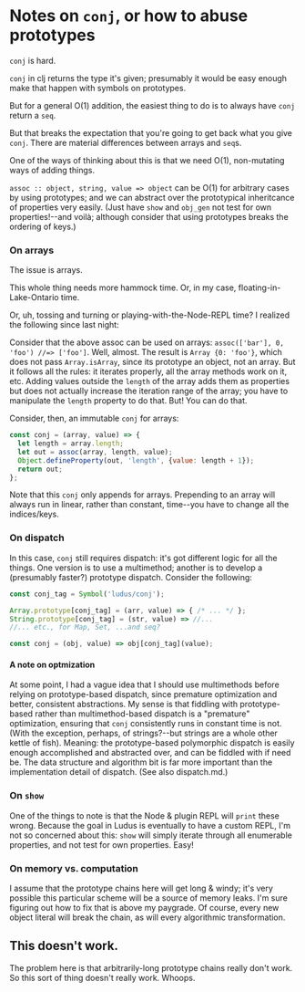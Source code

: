 # Notes on `conj`, or how to abuse prototypes

`conj` is hard.

`conj` in clj returns the type it's given; presumably it would be easy enough make that happen with symbols on prototypes.

But for a general O(1) addition, the easiest thing to do is to always have `conj` return a `seq`.

But that breaks the expectation that you're going to get back what you give `conj`. There are material differences between arrays and `seq`s.

One of the ways of thinking about this is that we need O(1), non-mutating ways of adding things.

`assoc :: object, string, value => object` can be O(1) for arbitrary cases by using prototypes; and we can abstract over the prototypical inheritcance of properties very easily. (Just have `show` and `obj_gen` not test for own properties!--and voilà; although consider that using prototypes breaks the ordering of keys.)

### On arrays
The issue is arrays.

This whole thing needs more hammock time. Or, in my case, floating-in-Lake-Ontario time.

Or, uh, tossing and turning or playing-with-the-Node-REPL time? I realized the following since last night:

Consider that the above assoc can be used on arrays: `assoc(['bar'], 0, 'foo') //=> ['foo']`. Well, almost. The result is `Array {0: 'foo'}`, which does not pass `Array.isArray`, since its prototype an object, not an array. But it follows all the rules: it iterates properly, all the array methods work on it, etc. Adding values outside the `length` of the array adds them as properties but does not actually increase the iteration range of the array; you have to manipulate the `length` property to do that. But! You can do that.

Consider, then, an immutable `conj` for arrays:

```javascript
const conj = (array, value) => {
  let length = array.length;
  let out = assoc(array, length, value);
  Object.defineProperty(out, 'length', {value: length + 1});
  return out;
};
```
Note that this `conj` only appends for arrays. Prepending to an array will always run in linear, rather than constant, time--you have to change all the indices/keys.

### On dispatch
In this case, `conj` still requires dispatch: it's got different logic for all the things. One version is to use a multimethod; another is to develop a (presumably faster?) prototype dispatch. Consider the following:

```javascript
const conj_tag = Symbol('ludus/conj');

Array.prototype[conj_tag] = (arr, value) => { /* ... */ };
String.prototype[conj_tag] = (str, value) => //...
//... etc., for Map, Set, ...and seq?

const conj = (obj, value) => obj[conj_tag](value);
```

#### A note on optmization
At some point, I had a vague idea that I should use multimethods before relying on prototype-based dispatch, since premature optimization and better, consistent abstractions. My sense is that fiddling with prototype-based rather than multimethod-based dispatch is a "premature" optimization, ensuring that `conj` consistently runs in constant time is not. (With the exception, perhaps, of strings?--but strings are a whole other kettle of fish). Meaning: the prototype-based polymorphic dispatch is easily enough accomplished and abstracted over, and can be fiddled with if need be. The data structure and algorithm bit is far more important than the implementation detail of dispatch. (See also dispatch.md.)

### On `show`
One of the things to note is that the Node & plugin REPL will `print` these wrong. Because the goal in Ludus is eventually to have a custom REPL, I'm not so concerned about this: `show` will simply iterate through all enumerable properties, and not test for own properties. Easy!

### On memory vs. computation
I assume that the prototype chains here will get long & windy; it's very possible this particular scheme will be a source of memory leaks. I'm sure figuring out how to fix that is above my paygrade. Of course, every new object literal will break the chain, as will every algorithmic transformation.

## This doesn't work.
The problem here is that arbitrarily-long prototype chains really don't work. So this sort of thing doesn't really work. Whoops.